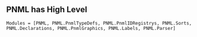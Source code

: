 ## PNML has High Level
```@index
Modules = [PNML, PNML.PnmlTypeDefs, PNML.PnmlIDRegistrys, PNML.Sorts, PNML.Declarations, PNML.PnmlGraphics, PNML.Labels, PNML.Parser]
```
